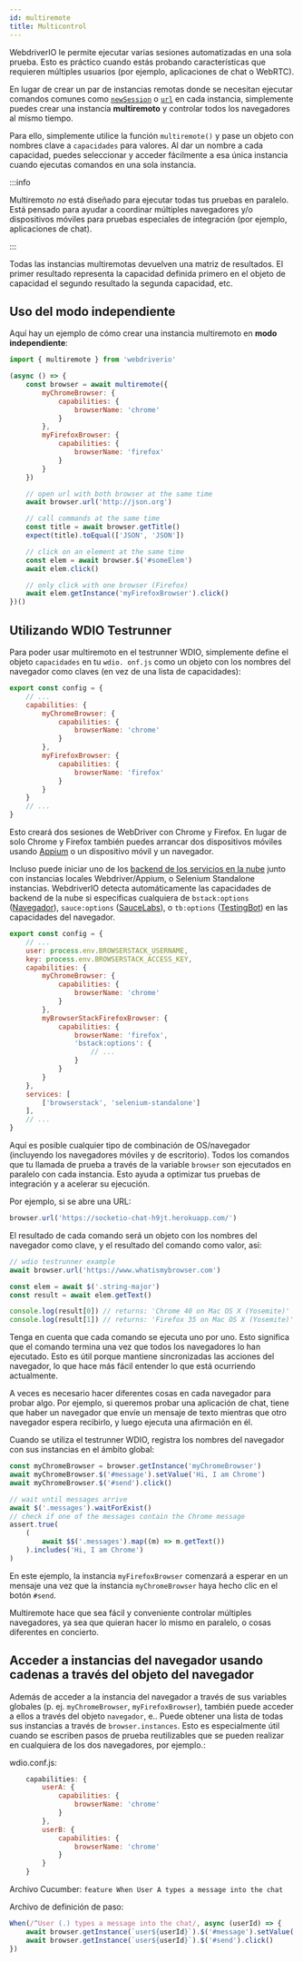 ```yaml
---
id: multiremote
title: Multicontrol
---
```


WebdriverIO le permite ejecutar varias sesiones automatizadas en una sola prueba. Esto es práctico cuando estás probando características que requieren múltiples usuarios (por ejemplo, aplicaciones de chat o WebRTC).

En lugar de crear un par de instancias remotas donde se necesitan ejecutar comandos comunes como [`newSession`](/docs/api/webdriver#newsession) o [`url`](/docs/api/browser/url) en cada instancia, simplemente puedes crear una instancia **multiremoto** y controlar todos los navegadores al mismo tiempo.

Para ello, simplemente utilice la función `multiremote()` y pase un objeto con nombres clave a `capacidades` para valores. Al dar un nombre a cada capacidad, puedes seleccionar y acceder fácilmente a esa única instancia cuando ejecutas comandos en una sola instancia.

:::info

Multiremoto _no_ está diseñado para ejecutar todas tus pruebas en paralelo. Está pensado para ayudar a coordinar múltiples navegadores y/o dispositivos móviles para pruebas especiales de integración (por ejemplo, aplicaciones de chat).

:::

Todas las instancias multiremotas devuelven una matriz de resultados. El primer resultado representa la capacidad definida primero en el objeto de capacidad el segundo resultado la segunda capacidad, etc.

## Uso del modo independiente

Aquí hay un ejemplo de cómo crear una instancia multiremoto en __modo independiente__:

```js
import { multiremote } from 'webdriverio'

(async () => {
    const browser = await multiremote({
        myChromeBrowser: {
            capabilities: {
                browserName: 'chrome'
            }
        },
        myFirefoxBrowser: {
            capabilities: {
                browserName: 'firefox'
            }
        }
    })

    // open url with both browser at the same time
    await browser.url('http://json.org')

    // call commands at the same time
    const title = await browser.getTitle()
    expect(title).toEqual(['JSON', 'JSON'])

    // click on an element at the same time
    const elem = await browser.$('#someElem')
    await elem.click()

    // only click with one browser (Firefox)
    await elem.getInstance('myFirefoxBrowser').click()
})()
```

## Utilizando WDIO Testrunner

Para poder usar multiremoto en el testrunner WDIO, simplemente define el objeto `capacidades` en tu `wdio. onf.js` como un objeto con los nombres del navegador como claves (en vez de una lista de capacidades):

```js
export const config = {
    // ...
    capabilities: {
        myChromeBrowser: {
            capabilities: {
                browserName: 'chrome'
            }
        },
        myFirefoxBrowser: {
            capabilities: {
                browserName: 'firefox'
            }
        }
    }
    // ...
}
```

Esto creará dos sesiones de WebDriver con Chrome y Firefox. En lugar de solo Chrome y Firefox también puedes arrancar dos dispositivos móviles usando [Appium](http://appium.io) o un dispositivo móvil y un navegador.

Incluso puede iniciar uno de los [backend de los servicios en la nube](https://webdriver.io/docs/cloudservices.html) junto con instancias locales Webdriver/Appium, o Selenium Standalone instancias. WebdriverIO detecta automáticamente las capacidades de backend de la nube si especificas cualquiera de `bstack:options` ([Navegador](https://webdriver.io/docs/browserstack-service.html)), `sauce:options` ([SauceLabs](https://webdriver.io/docs/sauce-service.html)), o `tb:options` ([TestingBot](https://webdriver.io/docs/testingbot-service.html)) en las capacidades del navegador.

```js
export const config = {
    // ...
    user: process.env.BROWSERSTACK_USERNAME,
    key: process.env.BROWSERSTACK_ACCESS_KEY,
    capabilities: {
        myChromeBrowser: {
            capabilities: {
                browserName: 'chrome'
            }
        },
        myBrowserStackFirefoxBrowser: {
            capabilities: {
                browserName: 'firefox',
                'bstack:options': {
                    // ...
                }
            }
        }
    },
    services: [
        ['browserstack', 'selenium-standalone']
    ],
    // ...
}
```

Aquí es posible cualquier tipo de combinación de OS/navegador (incluyendo los navegadores móviles y de escritorio). Todos los comandos que tu llamada de prueba a través de la variable `browser` son ejecutados en paralelo con cada instancia. Esto ayuda a optimizar tus pruebas de integración y a acelerar su ejecución.

Por ejemplo, si se abre una URL:

```js
browser.url('https://socketio-chat-h9jt.herokuapp.com/')
```

El resultado de cada comando será un objeto con los nombres del navegador como clave, y el resultado del comando como valor, así:

```js
// wdio testrunner example
await browser.url('https://www.whatismybrowser.com')

const elem = await $('.string-major')
const result = await elem.getText()

console.log(result[0]) // returns: 'Chrome 40 on Mac OS X (Yosemite)'
console.log(result[1]) // returns: 'Firefox 35 on Mac OS X (Yosemite)'
```

Tenga en cuenta que cada comando se ejecuta uno por uno. Esto significa que el comando termina una vez que todos los navegadores lo han ejecutado. Esto es útil porque mantiene sincronizadas las acciones del navegador, lo que hace más fácil entender lo que está ocurriendo actualmente.

A veces es necesario hacer diferentes cosas en cada navegador para probar algo. Por ejemplo, si queremos probar una aplicación de chat, tiene que haber un navegador que envíe un mensaje de texto mientras que otro navegador espera recibirlo, y luego ejecuta una afirmación en él.

Cuando se utiliza el testrunner WDIO, registra los nombres del navegador con sus instancias en el ámbito global:

```js
const myChromeBrowser = browser.getInstance('myChromeBrowser')
await myChromeBrowser.$('#message').setValue('Hi, I am Chrome')
await myChromeBrowser.$('#send').click()

// wait until messages arrive
await $('.messages').waitForExist()
// check if one of the messages contain the Chrome message
assert.true(
    (
        await $$('.messages').map((m) => m.getText())
    ).includes('Hi, I am Chrome')
)
```

En este ejemplo, la instancia `myFirefoxBrowser` comenzará a esperar en un mensaje una vez que la instancia `myChromeBrowser` haya hecho clic en el botón `#send`.

Multiremote hace que sea fácil y conveniente controlar múltiples navegadores, ya sea que quieran hacer lo mismo en paralelo, o cosas diferentes en concierto.

## Acceder a instancias del navegador usando cadenas a través del objeto del navegador
Además de acceder a la instancia del navegador a través de sus variables globales (p. ej. `myChromeBrowser`, `myFirefoxBrowser`), también puede acceder a ellos a través del objeto `navegador`, e.. Puede obtener una lista de todas sus instancias a través de `browser.instances`. Esto es especialmente útil cuando se escriben pasos de prueba reutilizables que se pueden realizar en cualquiera de los dos navegadores, por ejemplo.:

wdio.conf.js:
```js
    capabilities: {
        userA: {
            capabilities: {
                browserName: 'chrome'
            }
        },
        userB: {
            capabilities: {
                browserName: 'chrome'
            }
        }
    }
```

Archivo Cucumber:
    ```feature
    When User A types a message into the chat
    ```

Archivo de definición de paso:
```js
When(/^User (.) types a message into the chat/, async (userId) => {
    await browser.getInstance(`user${userId}`).$('#message').setValue('Hi, I am Chrome')
    await browser.getInstance(`user${userId}`).$('#send').click()
})
```
